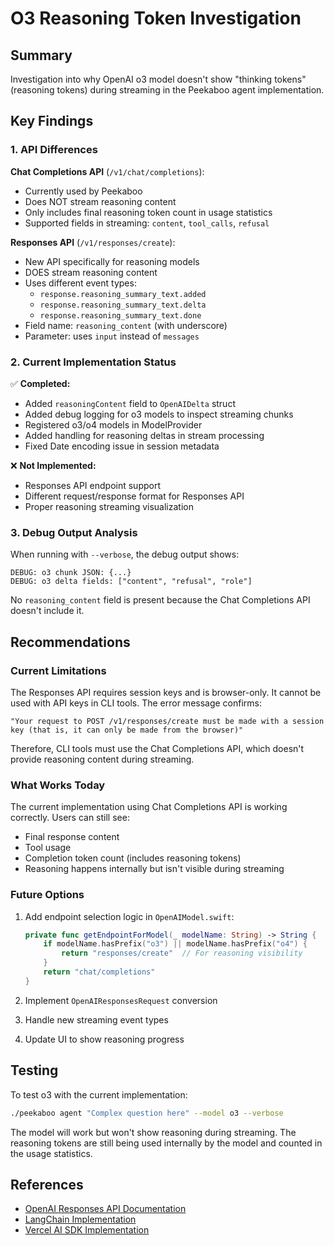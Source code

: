 # O3 Reasoning Token Investigation

## Summary

Investigation into why OpenAI o3 model doesn't show "thinking tokens" (reasoning tokens) during streaming in the Peekaboo agent implementation.

## Key Findings

### 1. API Differences

**Chat Completions API** (`/v1/chat/completions`):
- Currently used by Peekaboo
- Does NOT stream reasoning content
- Only includes final reasoning token count in usage statistics
- Supported fields in streaming: `content`, `tool_calls`, `refusal`

**Responses API** (`/v1/responses/create`):
- New API specifically for reasoning models
- DOES stream reasoning content
- Uses different event types:
  - `response.reasoning_summary_text.added`
  - `response.reasoning_summary_text.delta`
  - `response.reasoning_summary_text.done`
- Field name: `reasoning_content` (with underscore)
- Parameter: uses `input` instead of `messages`

### 2. Current Implementation Status

✅ **Completed:**
- Added `reasoningContent` field to `OpenAIDelta` struct
- Added debug logging for o3 models to inspect streaming chunks
- Registered o3/o4 models in ModelProvider
- Added handling for reasoning deltas in stream processing
- Fixed Date encoding issue in session metadata

❌ **Not Implemented:**
- Responses API endpoint support
- Different request/response format for Responses API
- Proper reasoning streaming visualization

### 3. Debug Output Analysis

When running with `--verbose`, the debug output shows:
```
DEBUG: o3 chunk JSON: {...}
DEBUG: o3 delta fields: ["content", "refusal", "role"]
```

No `reasoning_content` field is present because the Chat Completions API doesn't include it.

## Recommendations

### Current Limitations
The Responses API requires session keys and is browser-only. It cannot be used with API keys in CLI tools. The error message confirms:
```
"Your request to POST /v1/responses/create must be made with a session key (that is, it can only be made from the browser)"
```

Therefore, CLI tools must use the Chat Completions API, which doesn't provide reasoning content during streaming.

### What Works Today
The current implementation using Chat Completions API is working correctly. Users can still see:
- Final response content
- Tool usage
- Completion token count (includes reasoning tokens)
- Reasoning happens internally but isn't visible during streaming

### Future Options

1. Add endpoint selection logic in `OpenAIModel.swift`:
   ```swift
   private func getEndpointForModel(_ modelName: String) -> String {
       if modelName.hasPrefix("o3") || modelName.hasPrefix("o4") {
           return "responses/create"  // For reasoning visibility
       }
       return "chat/completions"
   }
   ```

2. Implement `OpenAIResponsesRequest` conversion
3. Handle new streaming event types
4. Update UI to show reasoning progress

## Testing

To test o3 with the current implementation:
```bash
./peekaboo agent "Complex question here" --model o3 --verbose
```

The model will work but won't show reasoning during streaming. The reasoning tokens are still being used internally by the model and counted in the usage statistics.

## References

- [OpenAI Responses API Documentation](https://cookbook.openai.com/examples/responses_api/reasoning_items)
- [LangChain Implementation](https://github.com/langchain-ai/langchain/blob/master/libs/partners/openai/langchain_openai/chat_models/base.py)
- [Vercel AI SDK Implementation](https://github.com/vercel/ai/blob/main/packages/openai/src/openai-chat-language-model.ts)